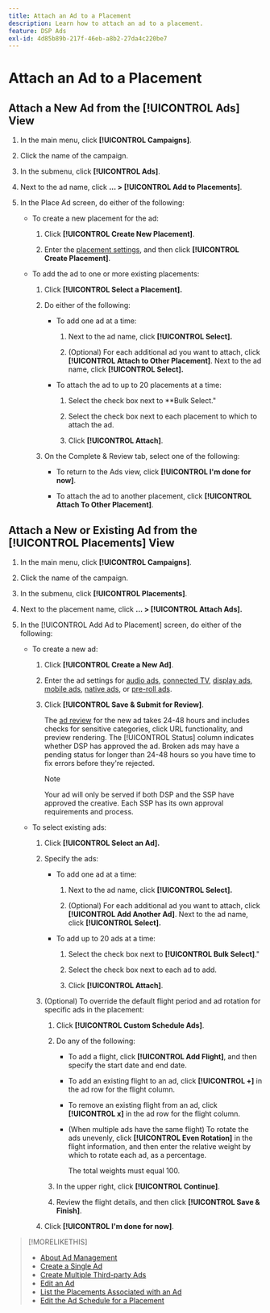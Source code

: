 ```yaml
---
title: Attach an Ad to a Placement
description: Learn how to attach an ad to a placement.
feature: DSP Ads
exl-id: 4d85b89b-217f-46eb-a8b2-27da4c220be7
---
```

# Attach an Ad to a Placement

## Attach a New Ad from the [!UICONTROL Ads] View

1. In the main menu, click **[!UICONTROL Campaigns]**.

1. Click the name of the campaign.

1. In the submenu, click **[!UICONTROL Ads]**.

1. Next to the ad name, click  **... > [!UICONTROL Add to Placements]**.

1. In the Place Ad screen, do either of the following:

    * To create a new placement for the ad:

        1. Click **[!UICONTROL Create New Placement]**.

        1. Enter the [placement settings](/help/dsp/campaign-management/placements/placement-settings.md), and then click **[!UICONTROL Create Placement]**.

    * To add the ad to one or more existing placements:

        1. Click **[!UICONTROL Select a Placement].**

        1. Do either of the following:

            * To add one ad at a time:

                1. Next to the ad name, click **[!UICONTROL Select].**

                1. (Optional) For each additional ad you want to attach, click **[!UICONTROL Attach to Other Placement]**. Next to the ad name, click **[!UICONTROL Select].**

            * To attach the ad to up to 20 placements at a time:

                1. Select the check box next to **Bulk Select."

                1. Select the check box next to each placement to which to attach the ad.

                1. Click **[!UICONTROL Attach]**.

        1. On the Complete & Review tab, select one of the following:

            * To return to the Ads view, click **[!UICONTROL I'm done for now]**.

            * To attach the ad to another placement, click **[!UICONTROL Attach To Other Placement]**.

## Attach a New or Existing Ad from the [!UICONTROL Placements] View

1. In the main menu, click **[!UICONTROL Campaigns]**.

1. Click the name of the campaign.

1. In the submenu, click **[!UICONTROL Placements]**.

1. Next to the placement name, click  **... > [!UICONTROL Attach Ads].**

1. In the [!UICONTROL Add Ad to Placement] screen, do either of the following:

    * To create a new ad:

       1. Click **[!UICONTROL Create a New Ad]**.

       1. Enter the ad settings for [audio ads](ad-settings-audio.md), [connected TV](ad-settings-connected-tv.md), [display ads](ad-settings-display.md), [mobile ads](ad-settings-mobile.md), [native ads](ad-settings-native.md), or [pre-roll ads](ad-settings-pre-roll.md).

       1. Click **[!UICONTROL Save & Submit for Review]**.

           The [ad review](ad-about.md) for the new ad takes 24-48 hours and includes checks for sensitive categories, click URL functionality, and preview rendering. The [!UICONTROL Status] column indicates whether DSP has approved the ad. Broken ads may have a pending status for longer than 24-48 hours so you have time to fix errors before they're rejected.

           >[!NOTE]
           >
           >Your ad will only be served if both DSP and the SSP have approved the creative. Each SSP has its own approval requirements and process.

    * To select existing ads:

       1. Click **[!UICONTROL Select an Ad].**

       1. Specify the ads:

           * To add one ad at a time:

              1. Next to the ad name, click **[!UICONTROL Select].**

              1. (Optional) For each additional ad you want to attach, click **[!UICONTROL Add Another Ad]**. Next to the ad name, click **[!UICONTROL Select].**

           * To add up to 20 ads at a time:

              1. Select the check box next to **[!UICONTROL Bulk Select]**."

              1. Select the check box next to each ad to add.

              1. Click **[!UICONTROL Attach]**.

       1. (Optional) To override the default flight period and ad rotation for specific ads in the placement:

           1. Click **[!UICONTROL Custom Schedule Ads]**.

           1. Do any of the following:

               * To add a flight, click **[!UICONTROL Add Flight]**, and then specify the start date and end date.

               * To add an existing flight to an ad, click **[!UICONTROL +]** in the ad row for the flight column.

               * To remove an existing flight from an ad, click **[!UICONTROL x]** in the ad row for the flight column.

               * (When multiple ads have the same flight) To rotate the ads unevenly, click **[!UICONTROL Even Rotation]** in the flight information, and then enter the relative weight by which to rotate each ad, as a percentage.

                  The total weights must equal 100.

           1. In the upper right, click **[!UICONTROL Continue]**.

           1. Review the flight details, and then click **[!UICONTROL Save & Finish]**.

       1. Click **[!UICONTROL I'm done for now]**.

>[!MORELIKETHIS]
>
>* [About Ad Management](ad-about.md)
>* [Create a Single Ad](ad-create.md)
>* [Create Multiple Third-party Ads](ad-create-multiple.md)
>* [Edit an Ad](ad-edit.md)
>* [List the Placements Associated with an Ad](ad-list-placements.md)
>* [Edit the Ad Schedule for a Placement](/help/dsp/campaign-management/placements/placement-edit-ad-schedule.md)
